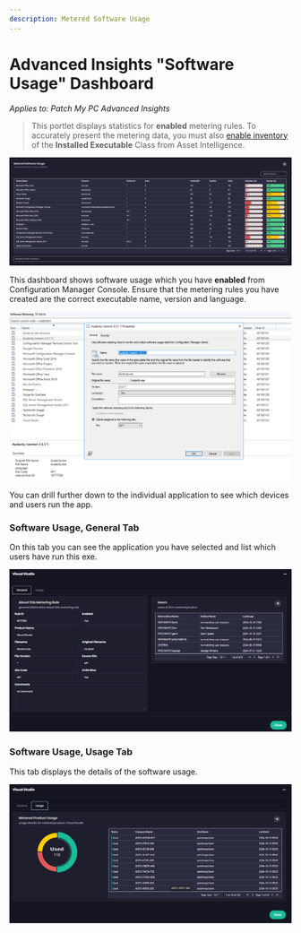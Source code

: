```yaml
---
description: Metered Software Usage
---
```


# Advanced Insights "Software Usage" Dashboard

_Applies to: Patch My PC Advanced Insights_

<blockquote class="wp-block-quote">
<p>This portlet displays statistics for <strong>enabled</strong> metering rules. To accurately present the metering data, you must also <a href="https://learn.microsoft.com/en-us/mem/configmgr/core/clients/manage/asset-intelligence/configuring-asset-intelligence#to-enable-asset-intelligence-hardware-inventory-reporting-classes-from-the-asset-intelligence-home-page">enable inventory</a> of the <strong>Installed Executable</strong> Class from Asset Intelligence.</p>
</blockquote>



![](/_images/image-(2153).png "Metered Software Usage")

This dashboard shows software usage which you have <strong>enabled</strong> from Configuration Manager Console. Ensure that the metering rules you have created are the correct executable name, version and language.

![](/_images/image-(2178).png "Software Metering Rules in the ConfigMgr console")

You can drill further down to the individual application to see which devices and users run the app.

### Software Usage, General Tab

On this tab you can see the application you have selected and list which users have run this exe.&#x20;

![](/_images/image-(2154).png "Software Metering General Tab")

### Software Usage, Usage Tab

This tab displays the details of the software usage.

![](/_images/image-(2155).png "Software Metering Usage Tab")
